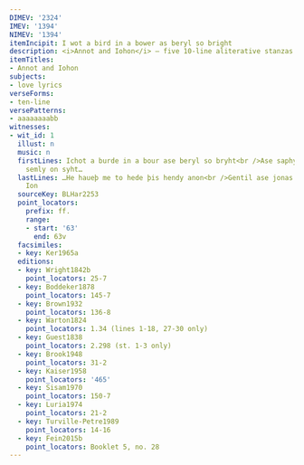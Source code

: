 ```yaml
---
DIMEV: '2324'
IMEV: '1394'
NIMEV: '1394'
itemIncipit: I wot a bird in a bower as beryl so bright
description: <i>Annot and Iohon</i> — five 10-line aliterative stanzas
itemTitles:
- Annot and Iohon
subjects:
- love lyrics
verseForms:
- ten-line
versePatterns:
- aaaaaaaabb
witnesses:
- wit_id: 1
  illust: n
  music: n
  firstLines: Ichot a burde in a bour ase beryl so bryht<br />Ase saphyr in seluer
    semly on syht…
  lastLines: …He haueþ me to hede þis hendy anon<br />Gentil ase jonas heo joyeþ wiþ
    Ion
  sourceKey: BLHar2253
  point_locators:
    prefix: ff.
    range:
    - start: '63'
      end: 63v
  facsimiles:
  - key: Ker1965a
  editions:
  - key: Wright1842b
    point_locators: 25-7
  - key: Boddeker1878
    point_locators: 145-7
  - key: Brown1932
    point_locators: 136-8
  - key: Warton1824
    point_locators: 1.34 (lines 1-18, 27-30 only)
  - key: Guest1838
    point_locators: 2.298 (st. 1-3 only)
  - key: Brook1948
    point_locators: 31-2
  - key: Kaiser1958
    point_locators: '465'
  - key: Sisam1970
    point_locators: 150-7
  - key: Luria1974
    point_locators: 21-2
  - key: Turville-Petre1989
    point_locators: 14-16
  - key: Fein2015b
    point_locators: Booklet 5, no. 28
---
```

